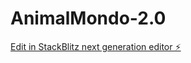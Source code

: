 # AnimalMondo-2.0

[Edit in StackBlitz next generation editor ⚡️](https://stackblitz.com/~/github.com/isumenuka/AnimalMondo-2.0)